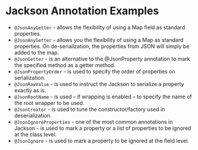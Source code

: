 # Jackson Annotation Examples

* `@JsonAnyGetter` -  allows the flexibility of using a Map field as standard properties.
* `@JsonAnySetter` -  allows you the flexibility of using a Map as standard properties. On de-serialization, the properties from JSON will simply be added to the map.
* `@JsonGetter` -  is an alternative to the @JsonProperty annotation to mark the specified method as a getter method.
* `@JsonPropertyOrder` -  is used to specify the order of properties on serialization.
* `@JsonRawValue` -  is used to instruct the Jackson to serialize a property exactly as is.
* `@JsonRootName` -  is used – if wrapping is enabled – to specify the name of the root wrapper to be used.
* `@JsonCreator` - is used to tune the constructor/factory used in deserialization.
* `@JsonIgnoreProperties` - one of the most common annotations in Jackson - is used to mark a property or a list of properties to be ignored at the class level.
* `@JsonIgnore` - is used to mark a property to be ignored at the field level.
